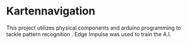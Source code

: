 # Kartennavigation
This project utilizes physical components and arduino programming to tackle pattern recognition . Edge Impulse was used to train the A.I.

